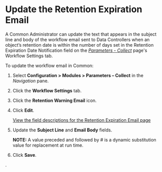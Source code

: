 # Update the Retention Expiration Email

A Common Administrator can update the text that appears in the subject
line and body of the workflow email sent to Data Controllers when an
object’s retention date is within the number of days set in the
Retention Expiration Date Notification field on the *[Parameters -
Collect](../Page_Desc/Parameters_Collect.htm)* page's Workflow Settings
tab.

To update the workflow email in Common:

1.  Select **Configuration \> Modules \> Parameters – Collect** in the
    *Navigation* pane.

2.  Click the **Workflow Settings** tab.

3.  Click the **Retention Warning Email** icon.

4.  Click **Edit**.
    
    [View the field descriptions for the Retention Expiration Email
    page](../../Collect/Page_Desc/Retention_Expiration_Email.htm)

5.  Update the **Subject Line** and **Email Body** fields.
    
    **NOTE:** A value preceded and followed by \# is a dynamic
    substitution value for replacement at run time.

6.  Click **Save**.

.
